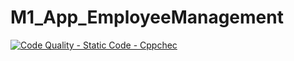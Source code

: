 # M1_App_EmployeeManagement

[![Code Quality - Static Code - Cppchec](https://github.com/RAshwin990/M1_App_Employee_Management/actions/workflows/c-cpp.yml/badge.svg)](https://github.com/RAshwin990/M1_App_Employee_Management/actions/workflows/c-cpp.yml)
